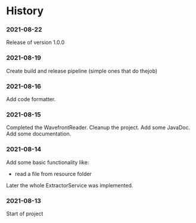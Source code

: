 # History

### 2021-08-22
Release of version 1.0.0

### 2021-08-19
Create build and release pipeline
(simple ones that do thejob)

### 2021-08-16
Add code formatter.

### 2021-08-15
Completed the WavefrontReader.
Cleanup the project.
Add some JavaDoc.
Add some documentation.

### 2021-08-14
Add some basic functionality like:
* read a file from resource folder

Later the whole ExtractorService was implemented.

### 2021-08-13
Start of project